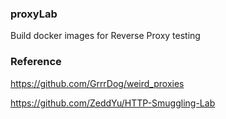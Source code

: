 ### proxyLab

Build docker images for Reverse Proxy testing

### Reference
https://github.com/GrrrDog/weird_proxies

https://github.com/ZeddYu/HTTP-Smuggling-Lab
